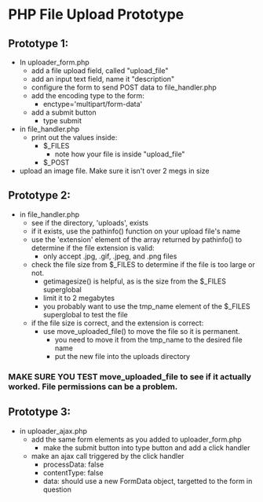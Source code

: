# PHP File Upload Prototype
## Prototype 1:
- In uploader_form.php
	- add a file upload field, called "upload_file"
	- add an input text field, name it "description"
	- configure the form to send POST data to file_handler.php
	- add the encoding type to the form:
		- enctype='multipart/form-data'
	- add a submit button
		- type submit
- in file_handler.php
	- print out the values inside:
		- $_FILES
			- note how your file is inside "upload_file"
		- $_POST
- upload an image file.  Make sure it isn't over 2 megs in size

## Prototype 2:
- in file_handler.php
	- see if the directory, 'uploads', exists
	- if it exists, use the pathinfo() function on your upload file's name
	- use the 'extension' element of the array returned by pathinfo() to determine if the file extension is valid:
		- only accept .jpg, .gif, .jpeg, and .png files
	- check the file size from $_FILES to determine if the file is too large or not.
		- getimagesize() is helpful, as is the size from the $_FILES superglobal
		- limit it to 2 megabytes
		- you probably want to use the tmp_name element of the $_FILES superglobal to test the file
	- if the file size is correct, and the extension is correct:
		- use move_uploaded_file() to move the file so it is permanent.
			- you need to move it from the tmp_name to the desired file name
			- put the new file into the uploads directory
### MAKE SURE YOU TEST move_uploaded_file to see if it actually worked.  File permissions can be a problem.

## Prototype 3: 
- in uploader_ajax.php
	- add the same form elements as you added to uploader_form.php
		- make the submit button into type button and add a click handler
	- make an ajax call triggered by the click handler
		- processData: false
		- contentType: false
		- data: should use a new FormData object, targetted to the form in question
	
